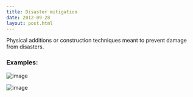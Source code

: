 ```yaml
---
title: Disaster mitigation
date: 2012-09-28
layout: post.html
---
```

Physical additions or construction techniques meant to prevent damage from disasters.
### Examples:
![image](https://user-images.githubusercontent.com/19536044/58286523-8e625c80-7d74-11e9-9774-a98a2a552ca0.png)

![image](https://user-images.githubusercontent.com/19536044/58286527-91f5e380-7d74-11e9-84f9-aef7e5cdeb46.png)

